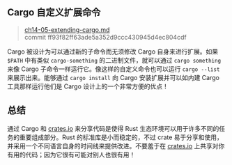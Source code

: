 ## Cargo 自定义扩展命令

> [ch14-05-extending-cargo.md](https://github.com/rust-lang/book/blob/master/second-edition/src/ch14-05-extending-cargo.md)
> <br>
> commit ff93f82ff63ade5a352d9ccc430945d4ec804cdf

Cargo 被设计为可以通过新的子命令而无须修改 Cargo 自身来进行扩展。如果 `$PATH` 中有类似 `cargo-something` 的二进制文件，就可以通过 `cargo something` 来像 Cargo 子命令一样运行它。像这样的自定义命令也可以运行 `cargo --list` 来展示出来。能够通过 `cargo install` 向 Cargo 安装扩展并可以如内建 Cargo 工具那样运行他们是 Cargo 设计上的一个非常方便的优点！

## 总结

通过 Cargo 和 [crates.io](https://crates.io)<!-- ignore --> 来分享代码是使得 Rust 生态环境可以用于许多不同的任务的重要组成部分。Rust 的标准库是小而稳定的，不过 crate 易于分享和使用，并采用一个不同语言自身的时间线来提供改进。不要羞于在 [crates.io](https://crates.io)<!-- ignore --> 上共享对你有用的代码；因为它很有可能对别人也很有用！